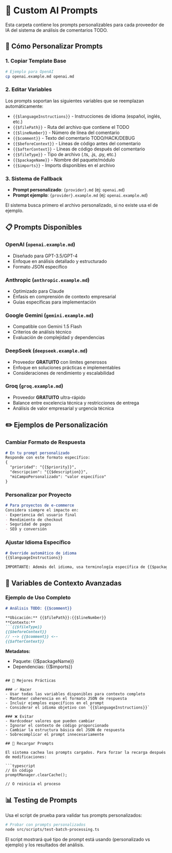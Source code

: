 # 📝 Custom AI Prompts

Esta carpeta contiene los prompts personalizables para cada proveedor de IA del sistema de análisis de comentarios TODO.

## 🎯 Cómo Personalizar Prompts

### 1. Copiar Template Base

```bash
# Ejemplo para OpenAI
cp openai.example.md openai.md
```

### 2. Editar Variables

Los prompts soportan las siguientes variables que se reemplazan automáticamente:

- `{{$languageInstructions}}` - Instrucciones de idioma (español, inglés, etc.)
- `{{$filePath}}` - Ruta del archivo que contiene el TODO
- `{{$lineNumber}}` - Número de línea del comentario
- `{{$comment}}` - Texto del comentario TODO/HACK/DEBUG
- `{{$beforeContext}}` - Líneas de código antes del comentario
- `{{$afterContext}}` - Líneas de código después del comentario
- `{{$fileType}}` - Tipo de archivo (.ts, .js, .py, etc.)
- `{{$packageName}}` - Nombre del paquete/módulo
- `{{$imports}}` - Imports disponibles en el archivo

### 3. Sistema de Fallback

- **Prompt personalizado**: `{provider}.md` (ej: `openai.md`)
- **Prompt ejemplo**: `{provider}.example.md` (ej: `openai.example.md`)

El sistema busca primero el archivo personalizado, si no existe usa el de ejemplo.

## 📋 Prompts Disponibles

### OpenAI (`openai.example.md`)

- Diseñado para GPT-3.5/GPT-4
- Enfoque en análisis detallado y estructurado
- Formato JSON específico

### Anthropic (`anthropic.example.md`)  

- Optimizado para Claude
- Énfasis en comprensión de contexto empresarial
- Guías específicas para implementación

### Google Gemini (`gemini.example.md`)

- Compatible con Gemini 1.5 Flash
- Criterios de análisis técnico
- Evaluación de complejidad y dependencias

### DeepSeek (`deepseek.example.md`)

- Proveedor **GRATUITO** con límites generosos
- Enfoque en soluciones prácticas e implementables  
- Consideraciones de rendimiento y escalabilidad

### Groq (`groq.example.md`)

- Proveedor **GRATUITO** ultra-rápido
- Balance entre excelencia técnica y restricciones de entrega
- Análisis de valor empresarial y urgencia técnica

## ✏️ Ejemplos de Personalización

### Cambiar Formato de Respuesta

```markdown
# En tu prompt personalizado
Responde con este formato específico:
{
  "prioridad": "{{$priority}}",
  "descripcion": "{{$description}}",
  "miCampoPersonalizado": "valor específico"
}
```

### Personalizar por Proyecto

```markdown
# Para proyectos de e-commerce
Considera siempre el impacto en:
- Experiencia del usuario final
- Rendimiento de checkout
- Seguridad de pagos
- SEO y conversión
```

### Ajustar Idioma Específico

```markdown
# Override automático de idioma
{{$languageInstructions}}

IMPORTANTE: Además del idioma, usa terminología específica de {{$packageName}}.
```

## 🔧 Variables de Contexto Avanzadas

### Ejemplo de Uso Completo

```markdown
# Análisis TODO: {{$comment}}

**Ubicación:** {{$filePath}}:{{$lineNumber}}
**Contexto:**
```{{$fileType}}
{{$beforeContext}}
// --> {{$comment}} <--
{{$afterContext}}
```

**Metadatos:**

- Paquete: {{$packageName}}
- Dependencias: {{$imports}}

```

## 🚨 Mejores Prácticas

### ✅ Hacer
- Usar todas las variables disponibles para contexto completo
- Mantener coherencia en el formato JSON de respuesta
- Incluir ejemplos específicos en el prompt
- Considerar el idioma objetivo con `{{$languageInstructions}}`

### ❌ Evitar
- Hardcodear valores que pueden cambiar
- Ignorar el contexto de código proporcionado
- Cambiar la estructura básica del JSON de respuesta
- Sobrecomplicar el prompt innecesariamente

## 🔄 Recargar Prompts

El sistema cachea los prompts cargados. Para forzar la recarga después de modificaciones:

```typescript
// En código
promptManager.clearCache();

// O reinicia el proceso
```

## 📊 Testing de Prompts

Usa el script de prueba para validar tus prompts personalizados:

```bash
# Probar con prompts personalizados
node src/scripts/test-batch-processing.ts
```

El script mostrará qué tipo de prompt está usando (personalizado vs ejemplo) y los resultados del análisis.
